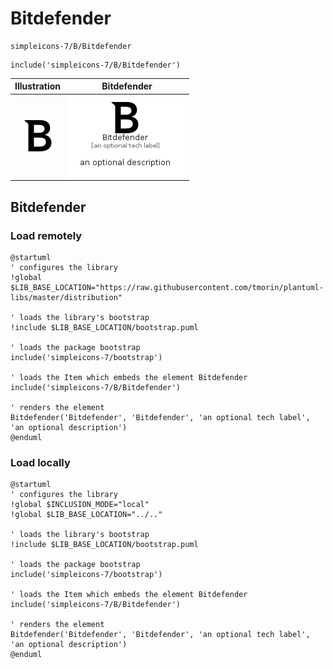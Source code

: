 # Bitdefender


```text
simpleicons-7/B/Bitdefender
```

```text
include('simpleicons-7/B/Bitdefender')
```



| Illustration | Bitdefender |
| :---: | :---: |
| ![illustration for Illustration](../../simpleicons-7/B/Bitdefender.png) | ![illustration for Bitdefender](../../simpleicons-7/B/Bitdefender.Local.png) |




## Bitdefender

### Load remotely
```plantuml
@startuml
' configures the library
!global $LIB_BASE_LOCATION="https://raw.githubusercontent.com/tmorin/plantuml-libs/master/distribution"

' loads the library's bootstrap
!include $LIB_BASE_LOCATION/bootstrap.puml

' loads the package bootstrap
include('simpleicons-7/bootstrap')

' loads the Item which embeds the element Bitdefender
include('simpleicons-7/B/Bitdefender')

' renders the element
Bitdefender('Bitdefender', 'Bitdefender', 'an optional tech label', 'an optional description')
@enduml
```

### Load locally
```plantuml
@startuml
' configures the library
!global $INCLUSION_MODE="local"
!global $LIB_BASE_LOCATION="../.."

' loads the library's bootstrap
!include $LIB_BASE_LOCATION/bootstrap.puml

' loads the package bootstrap
include('simpleicons-7/bootstrap')

' loads the Item which embeds the element Bitdefender
include('simpleicons-7/B/Bitdefender')

' renders the element
Bitdefender('Bitdefender', 'Bitdefender', 'an optional tech label', 'an optional description')
@enduml
```

